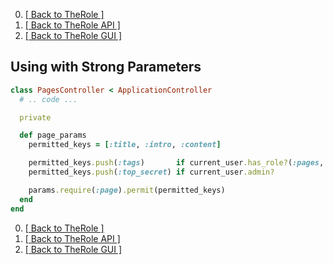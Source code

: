 0. [[ Back to TheRole ]](https://github.com/the-teacher/the_role])
0. [[ Back to TheRole API ]](https://github.com/TheRole/the_role_api])
0. [[ Back to TheRole GUI ]](https://github.com/TheRole/the_role_management_panel])

## Using with Strong Parameters

```ruby
class PagesController < ApplicationController
  # .. code ...

  private

  def page_params
    permitted_keys = [:title, :intro, :content]

    permitted_keys.push(:tags)       if current_user.has_role?(:pages, :tags)
    permitted_keys.push(:top_secret) if current_user.admin?

    params.require(:page).permit(permitted_keys)
  end
end
```

0. [[ Back to TheRole ]](https://github.com/the-teacher/the_role])
0. [[ Back to TheRole API ]](https://github.com/TheRole/the_role_api])
0. [[ Back to TheRole GUI ]](https://github.com/TheRole/the_role_management_panel])
